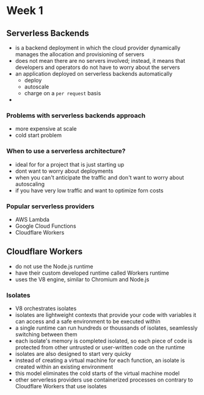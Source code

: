 # Week 1

## Serverless Backends

-   is a backend deployment in which the cloud provider dynamically manages the allocation and provisioning of servers
-   does not mean there are no servers involved; instead, it means that developers and operators do not have to worry about the servers
-   an application deployed on serverless backends automatically
    -   deploy
    -   autoscale
    -   charge on a `per request` basis
-

### Problems with serverless backends approach

-   more expensive at scale
-   cold start problem

### When to use a serverless architecture?

-   ideal for for a project that is just starting up
-   dont want to worry about deployments
-   when you can't anticipate the traffic and don't want to worry about autoscaling
-   if you have very low traffic and want to optimize forn costs

### Popular serverless providers

-   AWS Lambda
-   Google Cloud Functions
-   Cloudflare Workers

## Cloudflare Workers

-   do not use the Node.js runtime
-   have their custom developed runtime called Workers runtime
-   uses the V8 engine, similar to Chromium and Node.js

### Isolates

-   V8 orchestrates isolates
-   isolates are lightweight contexts that provide your code with variables it can access and a safe environment to be executed within
-   a single runtime can run hundreds or thoussands of isolates, seamlessly switching between them
-   each isolate's memory is completed isolated, so each piece of code is protected from other untrusted or user-written code on the runtime
-   isolates are also designed to start very quicky
-   instead of creating a virtual machine for each function, an isolate is created within an existing environment
-   this model eliminates the cold starts of the virtual machine model
-   other serverless providers use containerized processes on contrary to Cloudflare Workers that use isolates
